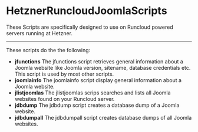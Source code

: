 # HetznerRuncloudJoomlaScripts
These Scripts are specifically designed to use on Runcloud powered servers running at Hetzner.

---

These scripts do the the following:

* **jfunctions** The jfunctions script retrieves general information about a Joomla website like Joomla version, sitename, database credentials etc. This script is used by most other scripts.
* **joomlainfo** The joomlainfo script display general information about a Joomla website.
* **jlistjoomlas** The jlistjoomlas scrips searches and lists all Joomla websites found on your Runcloud server.
* **jdbdump** The jdbdump script creates a database dump of a Joomla website.
* **jdbdumpall** The jdbdumpall script creates database dumps of all Joomla websites.
